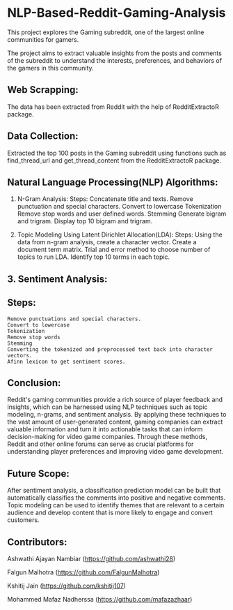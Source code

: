 # NLP-Based-Reddit-Gaming-Analysis

This project explores the Gaming subreddit, one of the largest online communities for gamers.

The project aims to extract valuable insights from the posts and comments of the subreddit to understand the interests, preferences, and behaviors of the gamers in this community.

## Web Scrapping:

The data has been extracted from Reddit with the help of RedditExtractoR package.

## Data Collection:

Extracted the top 100 posts in the Gaming subreddit using functions such as find_thread_url and get_thread_content from the RedditExtractoR package.

## Natural Language Processing(NLP) Algorithms:

1. N-Gram Analysis:
  Steps: 
    Concatenate title and texts.
    Remove punctuation and special characters.
    Convert to lowercase
    Tokenization
    Remove stop words and user defined words.
    Stemming
    Generate bigram and trigram.
    Display top 10 bigram and trigram.
    
2. Topic Modeling Using Latent Dirichlet Allocation(LDA):
  Steps:
    Using the data from n-gram analysis, create a character vector.
    Create a document term matrix.
    Trial and error method to choose number of topics to run LDA.
    Identify top 10 terms in each topic.
    
## 3. Sentiment Analysis:
  ## Steps:
    Remove punctuations and special characters.
    Convert to lowercase
    Tokenization
    Remove stop words
    Stemming
    Converting the tokenized and preprocessed text back into character vectors.
    Afinn lexicon to get sentiment scores.
    
## Conclusion:

  Reddit's gaming communities provide a rich source of player feedback and insights, which can be harnessed using NLP techniques such as topic modeling, n-grams,
  and sentiment analysis. By applying these techniques to the vast amount of user-generated content, gaming companies can extract valuable information and turn it into   actionable tasks that can inform decision-making for video game companies. Through these methods, Reddit and other online forums can serve as crucial platforms for     understanding player preferences and improving video game development.
  
## Future Scope: 

  After sentiment analysis, a classification prediction model can be built that automatically classifies the comments into positive and negative comments. Topic         modeling can be used to identify themes that are relevant to a certain audience and develop content that is more likely to engage and convert customers.


## Contributors:

  Ashwathi Ajayan Nambiar (https://github.com/ashwathi28)
  
  Falgun Malhotra (https://github.com/FalgunMalhotra)
  
  Kshitij Jain (https://github.com/kshitij107)
  
  Mohammed Mafaz Nadherssa (https://github.com/mafazazhaar)
